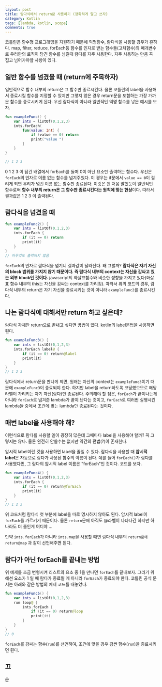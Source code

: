 ```yaml
---
layout: post
title: 람다식에서 return문 사용하기 (정확하게 알고 쓰자)
category: Kotlin
tags: [lambda, kotlin, scope]
comments: true
---
```


코틀린은 함수형 프로그래밍을 지원하기 때문에 익명함수, 람다식을 사용할 경우가 흔하다. map, filter, reduce, forEach등 함수를 인자로 받는 함수들(고차함수)의 매개변수로 우리만의 로직이 담긴 함수를 넘길때 람다를 자주 사용한다. 자주 사용하는 만큼 꼭 집고 넘어가야할 사항이 있다.

## 일반 함수를 넘겼을 때 (return에 주목하자)

일반적으로 함수 내부의 return은 그 함수만 종료시킨다. 물론 코틀린의 label을 사용해서 종료시킬 함수를 지정할 수 있지만 그렇지 않은 경우 return문을 포함하는 가장 가까운 함수를 종료시키게 된다. 우선 람다식이 아니라 일반적인 익명 함수를 넣은 예시를 보자.

```kotlin
fun exampleFunc() {
    var ints = listOf(0,1,2,3)
    ints.forEach(
        fun(value: Int) {
            if (value == 0) return
            print("value ")
        }
    }
}

// 1 2 3
```

0 1 2 3 이 담긴 배열에서 forEach를 돌며 0이 아닌 요소만 출력하는 함수다. 우선은 `forEach`의 인자로 이름 없는 함수를 넘겨주었다. 이 경우는 if문에서 `value == 0`이 걸리게 되면 우리가 넘긴 이름 없는 함수만 종료된다. 이것은 맨 처음 말했듯이 일반적인 함수로써 **함수 내부의 return은 그 함수만 종료시킨다는 원칙에 맞는 현상**이다. 따라서 결과값은 1 2 3 이 출력된다.

## 람다식을 넘겼을 때

```kotlin
fun exampleFunc2() {
    var ints = listOf(0,1,2,3)
    ints.forEach {
        if (it == 0) return
        print(it)
    }
}
// 아무것도 출력되지 않음
```

`forEach`의 인자로 람다식을 넘기니 결과값이 달라진다. 왜 그럴까? **람다식은 자기 자신의 block 범위를 가지지 않기 때문이다. 즉 람다식 내부의 context는 자신을 감싸고 있는 외부 block인 것이다.** javascript의 화살표함수와 비슷한 성향을 가지고 있다(화살표 함수 내부의 this는 자신을 감싸는 context를 가리킴). 따라서 위의 코드의 경우, 람다식 내부의 return은 자기 자신을 종료시키는 것이 아니라 `exampleFunc2`를 종료시킨다.

## 나는 람다식에 대해서만 return 하고 싶은데?

람다식 자체만 return으로 끝내고 싶다면 방법이 있다. kotlin의 label문법을 사용하면 된다.

```kotlin
fun exampleFunc3() {
    var ints = listOf(0,1,2,3)
    ints.forEach label@ {
        if (it == 0) return@label
        print(it)
    }
}
// 1 2 3
```

람다식에서 return문을 만나게 되면, 원래는 자신의 context는 `exampleFunc3`이기 때문에 `exampleFunc3`이 종료되야 한다. 하지만 label을 return하도록 코딩했으므로 해당 라벨이 가리키는 자기 자신(람다)만 종료된다. 주의해야 할 점은, `forEach`가 끝이나는게 아니라 `forEach`로 넘겨준 lambda가 끝이 난다는 것이고, `forEach`로 여러번 실행시킨 lambda들 중에서 조건에 맞는 lambda만 종료된다는 것이다.

## 매번 label을 사용해야 해?

이런식으로 람다를 사용할 일이 굉장히 많은데 그때마다 label을 사용해야 할까? 꼭 그렇지는 않다. 물론 완전히 안쓸수는 없지만 약간의 편법(?)이 존재한다.

암시적 label이란 것을 사용하면 label을 줄일 수 있다. 람다식을 사용할 때 **암시적 label**은 자동으로 람다가 사용된 함수의 이름이 된다. 예를 들어 `forEach()`가 람다를 사용했다면, 그 람다의 암시적 label 이름은 "forEach"인 것이다. 코드를 보자.

```kotlin
fun exampleFunc4() {
    var ints = listOf(0,1,2,3)
    ints.forEach {
        if (it == 0) return@forEach
        print(it)
    }
}
// 1 2 3
```

위 코드처럼 람다식 첫 부분에 label을 따로 명시하지 않아도 된다. 암시적 label이 `forEach`를 가르키기 때문이다. 물론 `return`문에 아직도 @라벨이 나타나긴 하지만 하나라도 더 줄인게 어디야 ...

만약 `ints.forEach`가 아니라 `ints.map`을 사용할 때면 람다식 내부의 `return문에 return@map` 과 같이 선언해주면 된다.

## 람다가 아닌 forEach를 끝내는 방법

위 예제를 조금 변형시켜 리스트의 요소 중 1을 만나면 `forEach`를 끝내보자. 그러기 위해선 요소가 1 일 때 람다가 종료될 게 아니라 `forEach`가 종료되야 한다.
코틀린 공식 문서는 아래와 같은 방법의 예제 코드를 내놓았다.

```kotlin
fun exampleFunc5() {
    var ints = listOf(0,1,2,3)
    run loop@ {
        ints.forEach {
            if (it == 0) return@loop
            print(it)
        }
    }
}
// 0
```

`forEach`를 감싸는 함수(`run`)를 선언하여, 조건에 맞을 경우 감싼 함수(`run`)을 종료시키면 된다.

## 끄

읕
